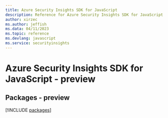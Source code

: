 ```yaml
---
title: Azure Security Insights SDK for JavaScript
description: Reference for Azure Security Insights SDK for JavaScript
author: xirzec
ms.author: jeffish
ms.data: 04/11/2023
ms.topic: reference
ms.devlang: javascript
ms.service: securityinsights
---
```

# Azure Security Insights SDK for JavaScript - preview
## Packages - preview
[!INCLUDE [packages](security-insights-index.md)]